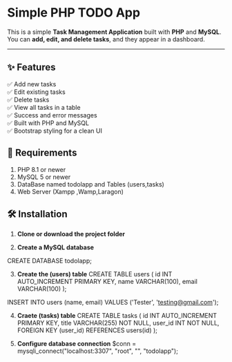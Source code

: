 # Simple PHP TODO App

This is a simple **Task Management Application** built with **PHP** and **MySQL**.  
You can **add, edit, and delete tasks**, and they appear in a dashboard.

---

## ✨ Features

✅ Add new tasks  
✅ Edit existing tasks  
✅ Delete tasks  
✅ View all tasks in a table  
✅ Success and error messages  
✅ Built with PHP and MySQL  
✅ Bootstrap styling for a clean UI

## 🧩 Requirements
1. PHP 8.1 or newer
2. MySQL 5 or newer
3. DataBase named todolapp and Tables (users,tasks)
4. Web Server (Xampp ,Wamp,Laragon)


## 🛠️ Installation

1. **Clone or download the project folder**


2. **Create a MySQL database**

CREATE DATABASE todolapp;

3. **Create the (users) table**
CREATE TABLE users (
    id INT AUTO_INCREMENT PRIMARY KEY,
    name VARCHAR(100),
    email VARCHAR(100)
);

INSERT INTO users (name, email) VALUES ('Tester', 'testing@gmail.com');

4.  **Craete (tasks) table**
CREATE TABLE tasks (
    id INT AUTO_INCREMENT PRIMARY KEY,
    title VARCHAR(255) NOT NULL,
    user_id INT NOT NULL,
    FOREIGN KEY (user_id) REFERENCES users(id)
);

5. **Configure database connection**
$conn = mysqli_connect("localhost:3307", "root", "", "todolapp");

